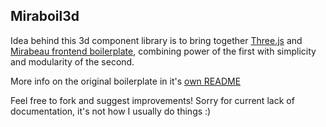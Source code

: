 ## Miraboil3d

Idea behind this 3d component library is to bring together [Three.js](https://threejs.org/) and [Mirabeau frontend boilerplate](https://github.com/mirabeau-nl/frontend-boilerplate), combining power of the first with simplicity and modularity of the second.

More info on the original boilerplate in it's [own README](README-boilerplate.md)

Feel free to fork and suggest improvements! Sorry for current lack of documentation, it's not how I usually do things :)
